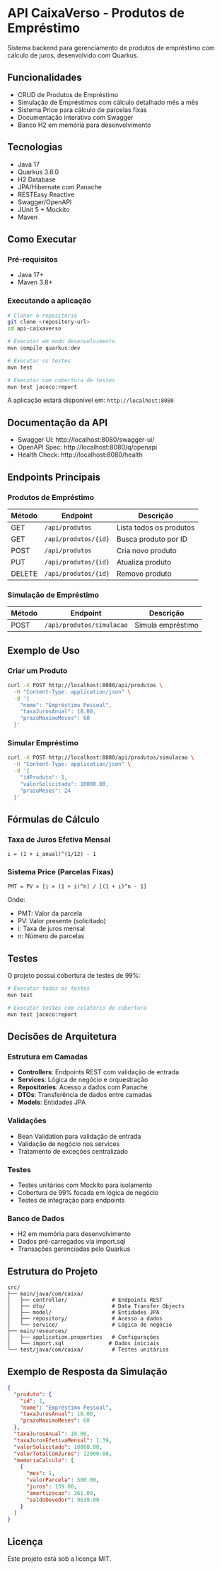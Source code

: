 # API CaixaVerso - Produtos de Empréstimo

Sistema backend para gerenciamento de produtos de empréstimo com cálculo de juros, desenvolvido com Quarkus.

## Funcionalidades

- CRUD de Produtos de Empréstimo
- Simulação de Empréstimos com cálculo detalhado mês a mês
- Sistema Price para cálculo de parcelas fixas
- Documentação interativa com Swagger
- Banco H2 em memória para desenvolvimento

## Tecnologias

- Java 17
- Quarkus 3.6.0
- H2 Database
- JPA/Hibernate com Panache
- RESTEasy Reactive
- Swagger/OpenAPI
- JUnit 5 + Mockito
- Maven

## Como Executar

### Pré-requisitos
- Java 17+
- Maven 3.8+

### Executando a aplicação

```bash
# Clonar o repositório
git clone <repository-url>
cd api-caixaverso

# Executar em modo desenvolvimento
mvn compile quarkus:dev

# Executar os testes
mvn test

# Executar com cobertura de testes
mvn test jacoco:report
```

A aplicação estará disponível em: `http://localhost:8080`

## Documentação da API

- Swagger UI: http://localhost:8080/swagger-ui/
- OpenAPI Spec: http://localhost:8080/q/openapi
- Health Check: http://localhost:8080/health

## Endpoints Principais

### Produtos de Empréstimo

| Método | Endpoint | Descrição |
|--------|----------|-----------|
| GET | `/api/produtos` | Lista todos os produtos |
| GET | `/api/produtos/{id}` | Busca produto por ID |
| POST | `/api/produtos` | Cria novo produto |
| PUT | `/api/produtos/{id}` | Atualiza produto |
| DELETE | `/api/produtos/{id}` | Remove produto |

### Simulação de Empréstimo

| Método | Endpoint | Descrição |
|--------|----------|-----------|
| POST | `/api/produtos/simulacao` | Simula empréstimo |

## Exemplo de Uso

### Criar um Produto

```bash
curl -X POST http://localhost:8080/api/produtos \
  -H "Content-Type: application/json" \
  -d '{
    "nome": "Empréstimo Pessoal",
    "taxaJurosAnual": 18.00,
    "prazoMaximoMeses": 60
  }'
```

### Simular Empréstimo

```bash
curl -X POST http://localhost:8080/api/produtos/simulacao \
  -H "Content-Type: application/json" \
  -d '{
    "idProduto": 1,
    "valorSolicitado": 10000.00,
    "prazoMeses": 24
  }'
```

## Fórmulas de Cálculo

### Taxa de Juros Efetiva Mensal
```
i = (1 + i_anual)^(1/12) - 1
```

### Sistema Price (Parcelas Fixas)
```
PMT = PV × [i × (1 + i)^n] / [(1 + i)^n - 1]
```

Onde:
- PMT: Valor da parcela
- PV: Valor presente (solicitado)
- i: Taxa de juros mensal
- n: Número de parcelas

## Testes

O projeto possui cobertura de testes de 99%:

```bash
# Executar todos os testes
mvn test

# Executar testes com relatório de cobertura
mvn test jacoco:report

```


## Decisões de Arquitetura

### Estrutura em Camadas
- **Controllers**: Endpoints REST com validação de entrada
- **Services**: Lógica de negócio e orquestração
- **Repositories**: Acesso a dados com Panache
- **DTOs**: Transferência de dados entre camadas
- **Models**: Entidades JPA

### Validações
- Bean Validation para validação de entrada
- Validação de negócio nos services
- Tratamento de exceções centralizado

### Testes
- Testes unitários com Mockito para isolamento
- Cobertura de 99% focada em lógica de negócio
- Testes de integração para endpoints

### Banco de Dados
- H2 em memória para desenvolvimento
- Dados pré-carregados via import.sql
- Transações gerenciadas pelo Quarkus

## Estrutura do Projeto

```
src/
├── main/java/com/caixa/
│   ├── controller/              # Endpoints REST
│   ├── dto/                     # Data Transfer Objects
│   ├── model/                   # Entidades JPA
│   ├── repository/              # Acesso a dados
│   └── service/                 # Lógica de negócio
├── main/resources/
│   ├── application.properties   # Configurações
│   └── import.sql              # Dados iniciais
└── test/java/com/caixa/         # Testes unitários
```

## Exemplo de Resposta da Simulação

```json
{
  "produto": {
    "id": 1,
    "nome": "Empréstimo Pessoal",
    "taxaJurosAnual": 18.00,
    "prazoMaximoMeses": 60
  },
  "taxaJurosAnual": 18.00,
  "taxaJurosEfetivaMensal": 1.39,
  "valorSolicitado": 10000.00,
  "valorTotalComJuros": 12000.00,
  "memoriaCalculo": [
    {
      "mes": 1,
      "valorParcela": 500.00,
      "juros": 139.00,
      "amortizacao": 361.00,
      "saldoDevedor": 9639.00
    }
  ]
}
```

## Licença

Este projeto está sob a licença MIT.